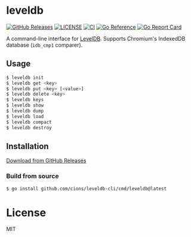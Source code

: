 # leveldb

[![GitHub Releases](https://img.shields.io/github/v/release/cions/leveldb-cli?sort=semver)](https://github.com/cions/leveldb-cli/releases)
[![LICENSE](https://img.shields.io/github/license/cions/leveldb-cli)](https://github.com/cions/leveldb-cli/blob/master/LICENSE)
[![CI](https://github.com/cions/leveldb-cli/actions/workflows/ci.yml/badge.svg)](https://github.com/cions/leveldb-cli/actions/workflows/ci.yml)
[![Go Reference](https://pkg.go.dev/badge/github.com/cions/leveldb-cli.svg)](https://pkg.go.dev/github.com/cions/leveldb-cli)
[![Go Report Card](https://goreportcard.com/badge/github.com/cions/leveldb-cli)](https://goreportcard.com/report/github.com/cions/leveldb-cli)

A command-line interface for [LevelDB](https://github.com/google/leveldb). Supports Chromium's IndexedDB database (`idb_cmp1` comparer).

## Usage

```sh
$ leveldb init
$ leveldb get <key>
$ leveldb put <key> [<value>]
$ leveldb delete <key>
$ leveldb keys
$ leveldb show
$ leveldb dump
$ leveldb load
$ leveldb compact
$ leveldb destroy
```

## Installation

[Download from GitHub Releases](https://github.com/cions/leveldb-cli/releases)

### Build from source

```sh
$ go install github.com/cions/leveldb-cli/cmd/leveldb@latest
```

# License

MIT
